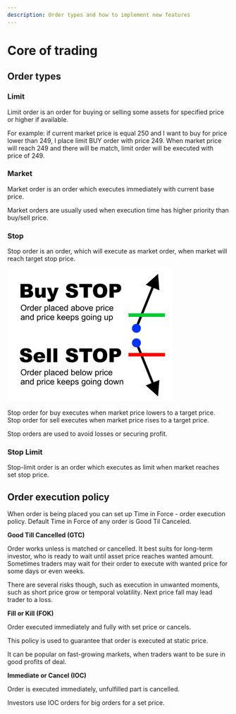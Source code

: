 ```yaml
---
description: Order types and how to implement new features
---
```


# Core of trading

## **Order types**

### **Limit**

Limit order is an order for buying or selling some assets for specified price or higher if available.

For example: if current market price is equal 250 and I want to buy for price lower than 249, I place limit BUY order with price 249. When market price will reach 249 and there will be match, limit order will be executed with price of 249.

### **Market**

Market order is an order which executes immediately with current base price. 

Market orders are usually used when execution time has higher priority than buy/sell price.

### **Stop**

Stop order is an order, which will execute as market order, when market will reach target stop price.

![Buy STOP will execute, if price gets high enough. Sell STOP - if gets low enough.](../../.gitbook/assets/stop-orders.png)

Stop order for buy executes when market price lowers to a target price.                                                        Stop order for sell executes when market price rises to a target price.

Stop orders are used to avoid losses or securing profit.

### **Stop Limit**

Stop-limit order is an order which executes as limit when market reaches set stop price.

## Order execution policy

When order is being placed you can set up Time in Force - order execution policy. Default Time in Force of any order is Good Til Canceled.

**Good Till Cancelled \(GTC\)**

Order works unless is matched or cancelled. It best suits for long-term investor, who is ready to wait until asset price reaches wanted amount. Sometimes traders may wait for their order to execute with wanted price for some days or even weeks.

There are several risks though, such as execution in unwanted moments, such as short price grow or temporal volatility. Next price fall may lead trader to a loss.

**Fill or Kill \(FOK\)** 

Order executed immediately and fully with set price or cancels.

This policy is used to guarantee that order is executed at static price.

It can be popular on fast-growing markets, when traders want to be sure in good profits of deal.

**Immediate or Cancel \(IOC\)**

Order is executed immediately, unfulfilled part is cancelled.

Investors use IOC orders for big orders for a set price.



